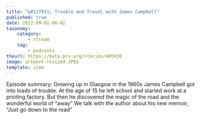 ```yaml
---
title: "&#127911; Trouble and Travel with James Campbell"
published: true
date: 2022-09-01-06-02
taxonomy:
    category:
        - stream
    tag:
        - podcasts
theurl: https://beta.prx.org/stories/405430
image: artwork-resized.JPEG
template: item
---
```


Episode summary: Growing up in Glasgow in the 1960s James Campbell got into loads of trouble. At the age of 15 he left school and started work at a printing factory. But then he discovered the magic of the road and the wonderful world of &ldquo;away&rdquo; We talk with the author about his new memoir, &ldquo;Just go down to the road&rdquo;
